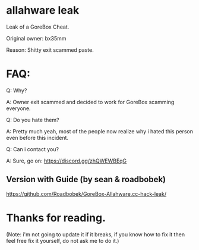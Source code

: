 # allahware leak
Leak of a GoreBox Cheat.

Original owner: bx35mm

Reason: Shitty exit scammed paste.

# FAQ:

Q: Why?

A: Owner exit scammed and decided to work for GoreBox scamming everyone.

Q: Do you hate them?

A: Pretty much yeah, most of the people now realize why i hated this person even before this incident.

Q: Can i contact you?

A: Sure, go on: https://discord.gg/zhQWEWBEqG

## Version with Guide (by sean & roadbobek)
https://github.com/Roadbobek/GoreBox-Allahware.cc-hack-leak/

# Thanks for reading.
(Note: i'm not going to update it if it breaks, if you know how to fix it then feel free fix it yourself, do not ask me to do it.)
